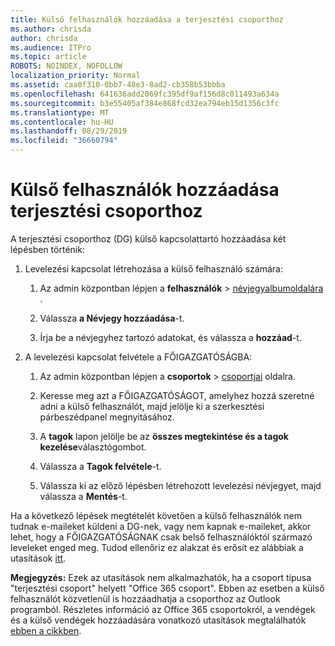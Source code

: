 ```yaml
---
title: Külső felhasználók hozzáadása a terjesztési csoporthoz
ms.author: chrisda
author: chrisda
ms.audience: ITPro
ms.topic: article
ROBOTS: NOINDEX, NOFOLLOW
localization_priority: Normal
ms.assetid: caa0f310-0bb7-48e3-8ad2-cb358b53bbba
ms.openlocfilehash: 641636add2069fc395df9af156d8c011493a634a
ms.sourcegitcommit: b3e55405af384e868fcd32ea794eb15d1356c3fc
ms.translationtype: MT
ms.contentlocale: hu-HU
ms.lasthandoff: 08/29/2019
ms.locfileid: "36660794"
---
```

# <a name="add-external-users-to-a-distribution-group"></a>Külső felhasználók hozzáadása terjesztési csoporthoz

A terjesztési csoporthoz (DG) külső kapcsolattartó hozzáadása két lépésben történik:
  
1. Levelezési kapcsolat létrehozása a külső felhasználó számára:
    
    1. Az admin központban lépjen a **felhasználók** > [névjegyalbumoldalára](https://admin.microsoft.com/adminportal/home#/Contact) . 
    
    2. Válassza **a Névjegy hozzáadása**-t.
    
    3. Írja be a névjegyhez tartozó adatokat, és válassza a **hozzáad**-t.
    
2. A levelezési kapcsolat felvétele a FŐIGAZGATÓSÁGBA:
    
    1. Az admin központban lépjen a **csoportok** > [csoportjai](https://admin.microsoft.com/adminportal/home#/groups) oldalra. 
    
    2. Keresse meg azt a FŐIGAZGATÓSÁGOT, amelyhez hozzá szeretné adni a külső felhasználót, majd jelölje ki a szerkesztési párbeszédpanel megnyitásához.
    
    3. A **tagok** lapon jelölje be az **összes megtekintése és a tagok kezelése**választógombot. 
    
    4. Válassza a **Tagok felvétele**-t.
    
    5. Válassza ki az előző lépésben létrehozott levelezési névjegyet, majd válassza a **Mentés**-t.
    
Ha a következő lépések megtételét követően a külső felhasználók nem tudnak e-maileket küldeni a DG-nek, vagy nem kapnak e-maileket, akkor lehet, hogy a FŐIGAZGATÓSÁGNAK csak belső felhasználóktól származó leveleket enged meg. Tudod ellenőriz ez alakzat és erősít ez alábbiak a utasítások [itt](https://support.office.com/article/Fix-email-delivery-issues-for-error-code-5-7-133-in-Office-365-991abc19-7756-438f-abcb-39f69b80f284.aspx).
  
 **Megjegyzés:** Ezek az utasítások nem alkalmazhatók, ha a csoport típusa "terjesztési csoport" helyett "Office 365 csoport". Ebben az esetben a külső felhasználót közvetlenül is hozzáadhatja a csoporthoz az Outlook programból. Részletes információ az Office 365 csoportokról, a vendégek és a külső vendégek hozzáadására vonatkozó utasítások megtalálhatók [ebben a cikkben](https://support.office.com/article/Guest-access-in-Office-365-Groups-bfc7a840-868f-4fd6-a390-f347bf51aff6.aspx).
  